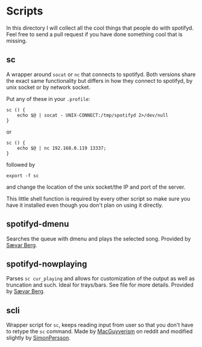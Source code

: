 # Scripts
In this directory I will collect all the cool things that people
do with spotifyd. Feel free to send a pull request if you have done
something cool that is missing.

## sc
A wrapper around `socat` or `nc` that connects to spotifyd. Both versions share the exact same
functionality but differs in how they connect to spotifyd, by unix socket or by network socket.

Put any of these in your `.profile`:
```
sc () {
	echo $@ | socat - UNIX-CONNECT:/tmp/spotifyd 2>/dev/null
}
```
or
```
sc () {
	echo $@ | nc 192.168.0.119 13337;
}
```
followed by
```
export -f sc
```
and change the location of the unix socket/the IP and port of the server.

This little shell function is required by every other script so make sure you have it
installed even though you don't plan on using it directly.

## spotifyd-dmenu
Searches the queue with dmenu and plays the selected song. Provided by
[Sævar Berg](http://www.github.com/saevarb).

## spotifyd-nowplaying
Parses `sc cur_playing` and allows for customization of the output as well
as truncation and such. Ideal for trays/bars. See file for more details.
Provided by [Sævar Berg](http://www.github.com/saevarb).

## scli
Wrapper script for `sc`, keeps reading input from user so that
you don't have to retype the `sc` command. Made by [MacGuyverism](http://www.reddit.com/user/MacGuyverism)
on reddit and modified slightly by [SimonPersson](https://github.com/SimonPersson).

